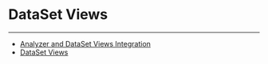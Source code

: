


DataSet Views
=============
***
* [Analyzer and DataSet Views Integration](../../raw_kb/article/analyzer_and_dataset_views_integration/index.html)
* [DataSet Views](../../raw_kb/article/dataset_views/index.html)
